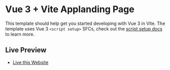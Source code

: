 # Vue 3 + Vite Applanding Page

This template should help get you started developing with Vue 3 in Vite. The template uses Vue 3 `<script setup>` SFCs, check out the [script setup docs](https://v3.vuejs.org/api/sfc-script-setup.html#sfc-script-setup) to learn more.

## Live Preview

- [Live this Website](https://vue-landingapp-page.netlify.app/)
